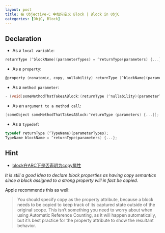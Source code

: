 ```yaml
---
layout: post
title: 在 Objective-C 中如何定义 Block | Block in ObjC
categories: [ObjC, Block]
---
```


## Declaration

- As a `local variable`:

``` objectivec
returnType (^blockName)(parameterTypes) = ^returnType(parameters) {...};
```

- As a `property`:

``` objectivec
@property (nonatomic, copy, nullability) returnType (^blockName)(parameterTypes);
```

<!-- more -->

- As a `method parameter`:

``` objectivec
- (void)someMethodThatTakesABlock:(returnType (^nullability)(parameterTypes))blockName;
```

- As an `argument to a method call`:

``` objectivec
[someObject someMethodThatTakesABlock:^returnType (parameters) {...}];
```

- As a `typedef`:

``` objectivec
typedef returnType (^TypeName)(parameterTypes);
TypeName blockName = ^returnType(parameters) {...};
```

## Hint
- [block在ARC下是否声明为copy属性](https://stackoverflow.com/questions/23334863/should-i-still-copy-block-copy-the-blocks-under-arc)

*It is still a good idea to declare block properties as having copy semantics since a block assigned to a strong property will in fact be copied.*

Apple recommends this as well:
> You should specify copy as the property attribute, because a block needs to be copied to keep track of its captured state outside of the original scope. This isn’t something you need to worry about when using Automatic Reference Counting, as it will happen automatically, but it’s best practice for the property attribute to show the resultant behavior.

<!-- more -->
